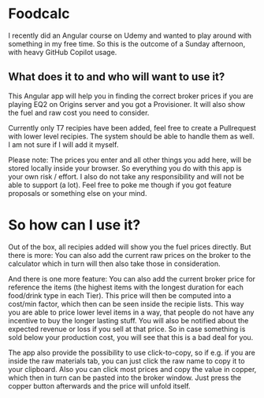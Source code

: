 # Foodcalc

I recently did an Angular course on Udemy and wanted to play around with something in my free time.
So this is the outcome of a Sunday afternoon, with heavy GitHub Copilot usage.

## What does it to and who will want to use it?

This Angular app will help you in finding the correct broker prices if you are playing EQ2 on Origins server and you got a Provisioner. It will also show the fuel and raw cost you need to consider.

Currently only T7 recipies have been added, feel free to create a Pullrequest with lower level recipies. The system should be able to handle them as well. I am not sure if I will add it myself.

Please note: The prices you enter and all other things you add here, will be stored locally inside your browser. So everything you do with this app is your own risk / effort. I also do not take any responsibility and will not be able to support (a lot). Feel free to poke me though if you got feature proposals or something else on your mind.

# So how can I use it?

Out of the box, all recipies added will show you the fuel prices directly. But there is more: You can also add the current raw prices on the broker to the calculator which in turn will then also take those in consideration.

And there is one more feature: You can also add the current broker price for reference the items (the highest items with the longest duration for each food/drink type in each Tier). This price will then be computed into a cost/min factor, which then can be seen inside the recipie lists. This way you are able to price lower level items in a way, that people do not have any incentive to buy the longer lasting stuff. You will also be notified about the expected revenue or loss if you sell at that price. So in case something is sold below your production cost, you will see that this is a bad deal for you.

The app also provide the possibility to use click-to-copy, so if e.g. if you are inside the raw materials tab, you can just click the raw name to copy it to your clipboard. Also you can click most prices and copy the value in copper, which then in turn can be pasted into the broker window. Just press the copper button afterwards and the price will unfold itself.